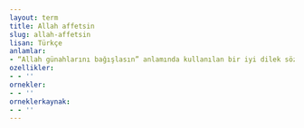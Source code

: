 ```yaml
---
layout: term
title: Allah affetsin
slug: allah-affetsin
lisan: Türkçe
anlamlar:
- “Allah günahlarını bağışlasın” anlamında kullanılan bir iyi dilek sözü
ozellikler:
- - ''
ornekler:
- - ''
orneklerkaynak:
- - ''
---
```

